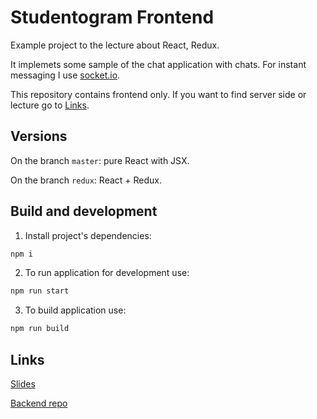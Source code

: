 # Studentogram Frontend

Example project to the lecture about React, Redux.

It implemets some sample of the chat application with chats.
For instant messaging I use [socket.io](https://socket.io).

This repository contains frontend only.
If you want to find server side or lecture go to [Links](#Links).

## Versions

On the branch `master`: pure React with JSX.

On the branch `redux`: React + Redux.

## Build and development

1. Install project's dependencies: 

```bash
npm i
```

2. To run application for development use:

```bash
npm run start
```

3. To build application use:

```bash
npm run build
```

## Links

[Slides](https://github.com/urfu-2016/webdev-slides/tree/master/09-react-redux)

[Backend repo](https://github.com/urfu-2016/studentogram-app-example-backend)